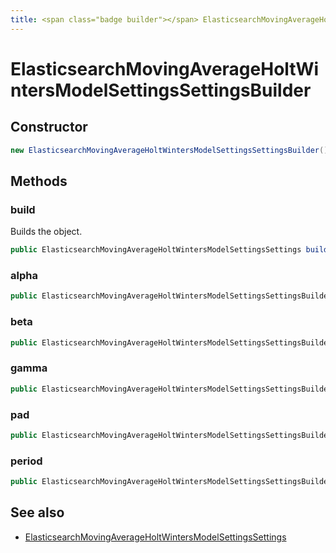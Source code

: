 ```yaml
---
title: <span class="badge builder"></span> ElasticsearchMovingAverageHoltWintersModelSettingsSettingsBuilder
---
```

# <span class="badge builder"></span> ElasticsearchMovingAverageHoltWintersModelSettingsSettingsBuilder

## Constructor

```java
new ElasticsearchMovingAverageHoltWintersModelSettingsSettingsBuilder()
```
## Methods

### <span class="badge object-method"></span> build

Builds the object.

```java
public ElasticsearchMovingAverageHoltWintersModelSettingsSettings build()
```

### <span class="badge object-method"></span> alpha

```java
public ElasticsearchMovingAverageHoltWintersModelSettingsSettingsBuilder alpha(String alpha)
```

### <span class="badge object-method"></span> beta

```java
public ElasticsearchMovingAverageHoltWintersModelSettingsSettingsBuilder beta(String beta)
```

### <span class="badge object-method"></span> gamma

```java
public ElasticsearchMovingAverageHoltWintersModelSettingsSettingsBuilder gamma(String gamma)
```

### <span class="badge object-method"></span> pad

```java
public ElasticsearchMovingAverageHoltWintersModelSettingsSettingsBuilder pad(Boolean pad)
```

### <span class="badge object-method"></span> period

```java
public ElasticsearchMovingAverageHoltWintersModelSettingsSettingsBuilder period(String period)
```

## See also

 * <span class="badge object-type-class"></span> [ElasticsearchMovingAverageHoltWintersModelSettingsSettings](./object-ElasticsearchMovingAverageHoltWintersModelSettingsSettings.md)
